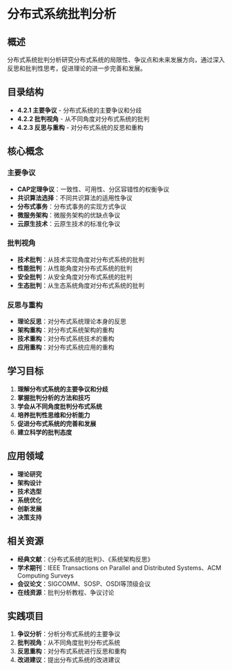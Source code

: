 # 分布式系统批判分析

## 概述

分布式系统批判分析研究分布式系统的局限性、争议点和未来发展方向，通过深入反思和批判性思考，促进理论的进一步完善和发展。

## 目录结构

- **4.2.1 主要争议** - 分布式系统的主要争议和分歧
- **4.2.2 批判视角** - 从不同角度对分布式系统的批判
- **4.2.3 反思与重构** - 对分布式系统的反思和重构

## 核心概念

### 主要争议

- **CAP定理争议**：一致性、可用性、分区容错性的权衡争议
- **共识算法选择**：不同共识算法的适用性争议
- **分布式事务**：分布式事务的实现方式争议
- **微服务架构**：微服务架构的优缺点争议
- **云原生技术**：云原生技术的标准化争议

### 批判视角

- **技术批判**：从技术实现角度对分布式系统的批判
- **性能批判**：从性能角度对分布式系统的批判
- **安全批判**：从安全角度对分布式系统的批判
- **生态批判**：从生态系统角度对分布式系统的批判

### 反思与重构

- **理论反思**：对分布式系统理论本身的反思
- **架构重构**：对分布式系统架构的重构
- **技术重构**：对分布式系统技术的重构
- **应用重构**：对分布式系统应用的重构

## 学习目标

1. **理解分布式系统的主要争议和分歧**
2. **掌握批判分析的方法和技巧**
3. **学会从不同角度批判分布式系统**
4. **培养批判性思维和分析能力**
5. **促进分布式系统的完善和发展**
6. **建立科学的批判态度**

## 应用领域

- **理论研究**
- **架构设计**
- **技术选型**
- **系统优化**
- **创新发展**
- **决策支持**

## 相关资源

- **经典文献**：《分布式系统的批判》、《系统架构反思》
- **学术期刊**：IEEE Transactions on Parallel and Distributed Systems、ACM Computing Surveys
- **会议论文**：SIGCOMM、SOSP、OSDI等顶级会议
- **在线资源**：批判分析教程、争议讨论

## 实践项目

1. **争议分析**：分析分布式系统的主要争议
2. **批判视角**：从不同角度批判分布式系统
3. **反思重构**：对分布式系统进行反思和重构
4. **改进建议**：提出分布式系统的改进建议
